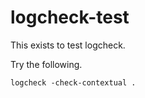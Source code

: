 # logcheck-test

This exists to test logcheck.

Try the following.

```
logcheck -check-contextual .
```
